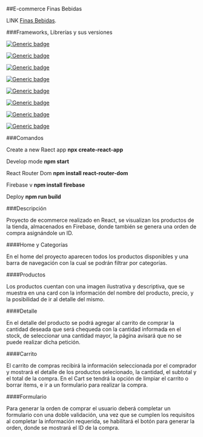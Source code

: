 ##E-commerce Finas Bebidas

LINK [Finas Bebidas]().

###Frameworks, Librerías y sus versiones

[![Generic badge](https://img.shields.io/badge/NODE-18.12.1-<COLOR>.svg)](https://shields.io/)

[![Generic badge](https://img.shields.io/badge/NPM-8.19.2-<COLOR>.svg)](https://shields.io/)

[![Generic badge](https://img.shields.io/badge/REACT-18.2.0-<COLOR>.svg)](https://shields.io/)

[![Generic badge](https://img.shields.io/badge/REACT.DOM-18.2.0-<COLOR>.svg)](https://shields.io/)

[![Generic badge](https://img.shields.io/badge/REACT.RUTER.DOM-6.11.0-<COLOR>.svg)](https://shields.io/)

[![Generic badge](https://img.shields.io/badge/FIREBASE-9.22.0-<COLOR>.svg)](https://shields.io/)

[![Generic badge](https://img.shields.io/badge/BOOTSTRAP-5.2.3-<COLOR>.svg)](https://shields.io/)

[![Generic badge](https://img.shields.io/badge/MUI-5.13.5-<COLOR>.svg)](https://shields.io/)

###Comandos

Create a new Raect app **npx create-react-app**

Develop mode **npm start**

React Router Dom **npm install react-router-dom**

Firebase v **npm install firebase**

Deploy **npm run build**

###Descripción

Proyecto de ecommerce realizado en React, se visualizan los productos de la tienda, almacenados en Firebase, donde también se genera una orden de compra asignándole un ID.

####Home y Categorías

En el home del proyecto aparecen todos los productos disponibles y una barra de navegación con la cual se podrán filtrar por categorías.

####Productos

Los productos cuentan con una imagen ilustrativa y descriptiva, que se muestra en una card con la información del nombre del producto, precio, y la posibilidad de ir al detalle del mismo.

####Detalle

En el detalle del producto se podrá agregar al carrito de comprar la cantidad deseada que será chequeda con la cantidad informada en el stock, de seleccionar una cantidad mayor, la página avisará que no se puede realizar dicha petición.

####Carrito

El carrito de compras recibirá la información seleccionada por el comprador y mostrará el detalle de los productos selecionado, la cantidad, el subtotal y el total de la compra.
En el Cart se tendrá la opción de limpiar el carrito o borrar items, e ir a un formulario para realizar la compra.

####Formulario

Para generar la orden de comprar el usuario deberá completar un formulario con una doble validación, una vez que se cumplen los requisitos al completar la información requerida, se habilitará el botón para generar la orden, donde se mostrará el ID de la compra.

